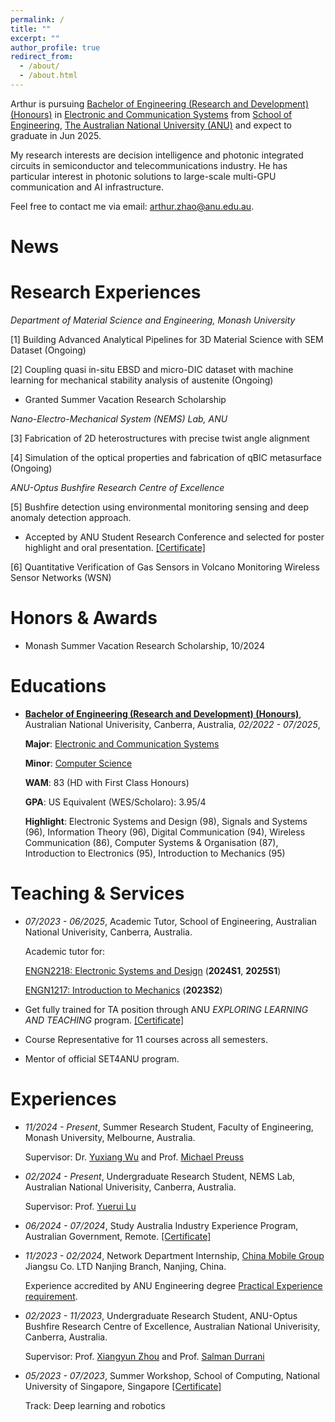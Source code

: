 ```yaml
---
permalink: /
title: ""
excerpt: ""
author_profile: true
redirect_from: 
  - /about/
  - /about.html
---
```



<span class='anchor' id='about-me'></span>

Arthur is pursuing [Bachelor of Engineering (Research and Development) (Honours)](https://programsandcourses.anu.edu.au/2022/program/aenrd) in [Electronic and Communication Systems](https://programsandcourses.anu.edu.au/2022/major/ELCO-MAJ) from [School of Engineering](https://eng.anu.edu.au/), [The Australian National University (ANU)](https://www.anu.edu.au/) and expect to graduate in Jun 2025.

My research interests are decision intelligence and photonic integrated circuits in semiconductor and telecommunications industry. He has particular interest in photonic solutions to large-scale multi-GPU communication and AI infrastructure.

Feel free to contact me via email: [arthur.zhao@anu.edu.au](mailto:arthur.zhao@anu.edu.au).

# News


# Research Experiences

_Department of Material Science and Engineering, Monash University_

[1] Building Advanced Analytical Pipelines for 3D Material Science with SEM Dataset (Ongoing)

[2] Coupling quasi in-situ EBSD and micro-DIC dataset with machine learning for mechanical stability analysis of austenite (Ongoing)
- Granted Summer Vacation Research Scholarship 

_Nano-Electro-Mechanical System (NEMS) Lab, ANU_

[3] Fabrication of 2D heterostructures with precise twist angle alignment

[4] Simulation of the optical properties and fabrication of qBIC metasurface (Ongoing)

_ANU-Optus Bushfire Research Centre of Excellence_

[5] Bushfire detection using environmental monitoring sensing and deep anomaly detection approach. 

- Accepted by ANU Student Research Conference and selected for poster highlight and oral presentation. [[Certificate]](https://www.dropbox.com/scl/fi/qg1qkju45z6fki7b0gsh7/Certificate-of-Participation.jpg?rlkey=o5z3x0adiclo49qysgs7cnmks&st=sr7i8b21&dl=0)

[6] Quantitative Verification of Gas Sensors in Volcano Monitoring Wireless Sensor Networks (WSN)


# Honors & Awards
- Monash Summer Vacation Research Scholarship, 10/2024

# Educations
- [**Bachelor of Engineering (Research and Development) (Honours)**](https://programsandcourses.anu.edu.au/2022/program/aenrd), Australian National Univerisity, Canberra, Australia, *02/2022 - 07/2025*,

  **Major**: [Electronic and Communication Systems](https://programsandcourses.anu.edu.au/2022/major/ELCO-MAJ)

  **Minor**: [Computer Science](https://programsandcourses.anu.edu.au/2022/minor/csci-min)

  **WAM**: 83 (HD with First Class Honours)

  **GPA**: US Equivalent (WES/Scholaro): 3.95/4

  **Highlight**: Electronic Systems and Design (98), Signals and Systems (96), Information Theory (96), Digital Communication (94), Wireless Communication (86), Computer Systems & Organisation (87), Introduction to Electronics (95), Introduction to Mechanics (95)

# Teaching & Services
- *07/2023 - 06/2025*, Academic Tutor, School of Engineering, Australian National Univerisity, Canberra, Australia.

  Academic tutor for:

    [ENGN2218: Electronic Systems and Design](https://programsandcourses.anu.edu.au/2024/course/engn2218) (**2024S1**, **2025S1**)

    [ENGN1217: Introduction to Mechanics](https://programsandcourses.anu.edu.au/2023/course/engn1217) (**2023S2**)

- Get fully trained for TA position through ANU _EXPLORING LEARNING AND TEACHING_ program. [[Certificate]](https://www.dropbox.com/scl/fi/ackxbpnhggc1vzbo9tb1q/ELT-Certificate-ZHAO-Arthur.pdf?rlkey=d8gd61wcoko5bvt4mob56w7e7&st=mbhn5qey&dl=0) 
- Course Representative for 11 courses across all semesters.
- Mentor of official SET4ANU program.

# Experiences
- *11/2024 - Present*, Summer Research Student, Faculty of Engineering, Monash University, Melbourne, Australia.

  Supervisor: Dr. [Yuxiang Wu](https://scholar.google.com/citations?user=1JBjOO8AAAAJ&hl=en) and Prof. [Michael Preuss](https://research.monash.edu/en/persons/michael-preuss)

- *02/2024 - Present*, Undergraduate Research Student, NEMS Lab, Australian National Univerisity, Canberra, Australia.

  Supervisor: Prof. [Yuerui Lu](https://eng.anu.edu.au/people/yuerui-lu/)

- *06/2024 - 07/2024*, Study Australia Industry Experience Program, Australian Government, Remote. [[Certificate]](https://www.dropbox.com/scl/fi/di7x8nk4fe4nnrtnw7nkr/Study-Australia-Industry-Experience-Program.pdf?rlkey=yimvd2thfq7qshdcij27rb36g&st=9yvzi4u3&dl=0)

- *11/2023 - 02/2024*, Network Department Internship, [China Mobile Group](https://www.chinamobileltd.com/en/global/home.php) Jiangsu Co. LTD Nanjing Branch, Nanjing, China.

  Experience accredited by ANU Engineering degree [Practical Experience requirement](https://programsandcourses.anu.edu.au/course/engn3100).

- *02/2023 - 11/2023*, Undergraduate Research Student, ANU-Optus Bushfire Research Centre of Excellence, Australian National Univerisity, Canberra, Australia.

  Supervisor: Prof. [Xiangyun Zhou](https://sites.google.com/view/xiangyun-zhou/) and Prof. [Salman Durrani](https://eng.anu.edu.au/people/salman-durrani/)

- *05/2023 - 07/2023*, Summer Workshop, School of Computing, National University of Singapore, Singapore [[Certificate]](https://www.dropbox.com/scl/fi/o7po6h4s5svmsimdea9a3/Certificate-of-Completion.jpg?rlkey=k2iwh9r0wtzhvu3f0wmse0w0k&st=ndk1yacg&dl=0)

  Track: Deep learning and robotics


